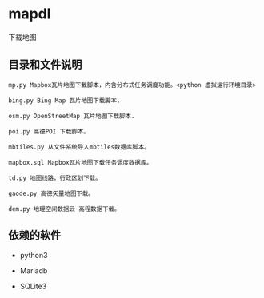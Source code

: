 # mapdl

下载地图

## 目录和文件说明

    mp.py Mapbox瓦片地图下载脚本，内含分布式任务调度功能。<python 虚拟运行环境目录>

    bing.py Bing Map 瓦片地图下载脚本.

    osm.py OpenStreetMap 瓦片地图下载脚本.

    poi.py 高德POI 下载脚本。

    mbtiles.py 从文件系统导入mbtiles数据库脚本。

    mapbox.sql Mapbox瓦片地图下载任务调度数据库。

    td.py 地图线路，行政区划下载。
	
	gaode.py 高德矢量地图下载。
	
	dem.py 地理空间数据云 高程数据下载。
    
## 依赖的软件

+ python3

+ Mariadb 

+ SQLite3